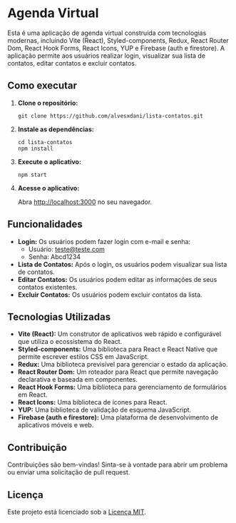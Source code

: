 # Agenda Virtual

Esta é uma aplicação de agenda virtual construída com tecnologias modernas, incluindo Vite (React), Styled-components, Redux, React Router Dom, React Hook Forms, React Icons, YUP e Firebase (auth e firestore). A aplicação permite aos usuários realizar login, visualizar sua lista de contatos, editar contatos e excluir contatos.

## Como executar

1. **Clone o repositório:**

   ```
   git clone https://github.com/alvesxdani/lista-contatos.git
   ```

2. **Instale as dependências:**

   ```
   cd lista-contatos
   npm install
   ```

3. **Execute o aplicativo:**

   ```
   npm start
   ```

4. **Acesse o aplicativo:**

   Abra [http://localhost:3000](http://localhost:3000) no seu navegador.

## Funcionalidades

- **Login:** Os usuários podem fazer login com e-mail e senha:
  - Usuário: teste@teste.com
  - Senha: Abcd1234
- **Lista de Contatos:** Após o login, os usuários podem visualizar sua lista de contatos.
- **Editar Contatos:** Os usuários podem editar as informações de seus contatos existentes.
- **Excluir Contatos:** Os usuários podem excluir contatos da lista.

## Tecnologias Utilizadas

- **Vite (React):** Um construtor de aplicativos web rápido e configurável que utiliza o ecossistema do React.
- **Styled-components:** Uma biblioteca para React e React Native que permite escrever estilos CSS em JavaScript.
- **Redux:** Uma biblioteca previsível para gerenciar o estado da aplicação.
- **React Router Dom:** Um roteador para React que permite navegação declarativa e baseada em componentes.
- **React Hook Forms:** Uma biblioteca para gerenciamento de formulários em React.
- **React Icons:** Uma biblioteca de ícones para React.
- **YUP:** Uma biblioteca de validação de esquema JavaScript.
- **Firebase (auth e firestore):** Uma plataforma de desenvolvimento de aplicativos móveis e web.

## Contribuição

Contribuições são bem-vindas! Sinta-se à vontade para abrir um problema ou enviar uma solicitação de pull request.

## Licença

Este projeto está licenciado sob a [Licença MIT](https://opensource.org/licenses/MIT).